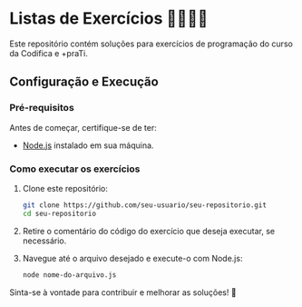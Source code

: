# Listas de Exercícios 📖👨🏼‍💻

Este repositório contém soluções para exercícios de programação do curso da Codifica e +praTi.

## Configuração e Execução

### Pré-requisitos
Antes de começar, certifique-se de ter:
- [Node.js](https://nodejs.org/) instalado em sua máquina.

### Como executar os exercícios

1. Clone este repositório:
   ```sh
   git clone https://github.com/seu-usuario/seu-repositorio.git
   cd seu-repositorio

2. Retire o comentário do código do exercício que deseja executar, se necessário.

3. Navegue até o arquivo desejado e execute-o com Node.js:
   ```sh
   node nome-do-arquivo.js

Sinta-se à vontade para contribuir e melhorar as soluções! 🚀